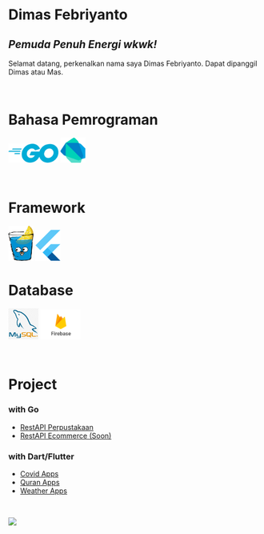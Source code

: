 # Dimas Febriyanto

## _Pemuda Penuh Energi wkwk!_

Selamat datang, perkenalkan nama saya Dimas Febriyanto. Dapat dipanggil Dimas atau Mas.

<br>


# Bahasa Pemrograman
<img src="assets/go.png" width="100" title="Golang"> <img src="assets/dart.png" width="50" title="Dart">

<br>

# Framework
<img src="assets/gin.png" width="50" title="Golang"> <img src="assets/flutter.png" width="50" title="Dart">

# Database
<img src="assets/mysql.png" width="60" title="MySql"> <img src="assets/fb.png" width="80" title="Firebase">


<br>

# Project
### with Go

- <a href="https://github.com/dimassfeb-09/restapi-perpustakaan">RestAPI Perpustakaan </a>
- <a href="https://github.com/dimassfeb-09/restapi-ecommerce">RestAPI Ecommerce (Soon)</a>

### with Dart/Flutter
- <a href="https://github.com/dimassfeb-09/covid-app">Covid Apps </a>
- <a href="https://github.com/dimassfeb-09/app-quran-flutter">Quran Apps </a>
- <a href="https://github.com/dimassfeb-09/weather-app">Weather Apps </a>

<br>

<p align="left">
  <a href="https://github.com/dimassfeb-09">
    <img height="180em" src="https://github-readme-stats-eight-theta.vercel.app/api/top-langs/?username=dimassfeb-09&layout=compact&langs_count=8&theme=algolia"/>
  </a>
</p>
<br>
